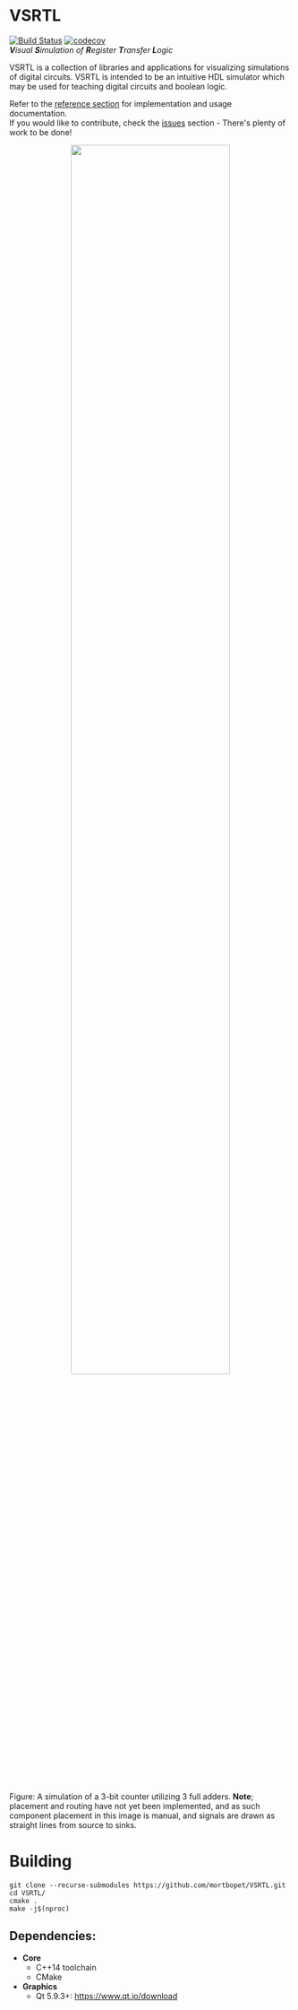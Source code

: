 # VSRTL
[![Build Status](https://travis-ci.org/mortbopet/VSRTL.svg?branch=master)](https://travis-ci.org/mortbopet/VSRTL) [![codecov](https://codecov.io/gh/mortbopet/VSRTL/branch/master/graph/badge.svg)](https://codecov.io/gh/mortbopet/VSRTL)  
***V**isual **S**imulation of **R**egister **T**ransfer **L**ogic*

VSRTL is a collection of libraries and applications for visualizing simulations of digital circuits.
VSRTL is intended to be an intuitive HDL simulator which may be used for teaching digital circuits and boolean logic. 

Refer to the [reference section](docs/README.md) for implementation and usage documentation.  
If you would like to contribute, check the [issues](https://github.com/mortbopet/vsrtl/issues) section - There's plenty of work to be done!

<p align="center">
  <img src="https://github.com/mortbopet/vsrtl/blob/master/resources/gif1.gif?raw=true" width=75%/>
</p>

Figure: A simulation of a 3-bit counter utilizing 3 full adders. **Note**; placement and routing have not yet been implemented, and as such component placement in this image is manual, and signals are drawn as straight lines from source to sinks.


# Building
```
git clone --recurse-submodules https://github.com/mortbopet/VSRTL.git
cd VSRTL/
cmake .
make -j$(nproc)
```

## Dependencies:
* **Core**
  * C++14 toolchain
  * CMake
* **Graphics**
  * Qt 5.9.3+: https://www.qt.io/download
